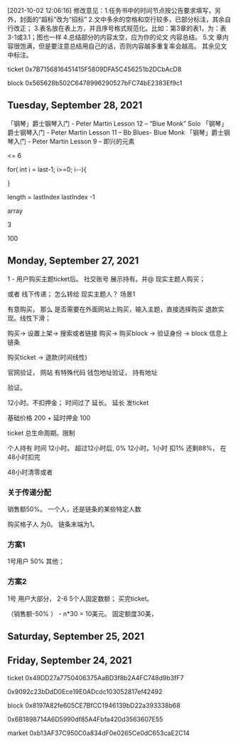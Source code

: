 



[2021-10-02 12:06:16]
修改意见：1.任务书中的时间节点按公告要求填写，另外，封面的“超标”改为“招标” 2.文中多余的空格和空行较多，已部分标注，其余自行改正； 3.表名放在表上方，并且序号格式规范化。比如：第3章的表1，为：表3-1或3.1；图也一样 4.总结部分的内容太空，应为你的论文 内容总结。 5.文 章内容很饱满，但是要注意总结用自己的话，否则内容越多重复率会越高。 其余见文 中标注。

ticket 
0x7B7156816451415F5809DFA5C456251b2DCbAcD8

block
0x565628b502C6478996290527bFC74bE2383Ef9c1


## Tuesday, September 28, 2021

「钢琴」爵士钢琴入门 - Peter Martin Lesson 12 – “Blue Monk” Solo
「钢琴」爵士钢琴入门 - Peter Martin Lesson 11 – Bb Blues- Blue Monk
「钢琴」爵士钢琴入门 - Peter Martin Lesson 9 – 即兴的元素

<= 6

for( int i = last-1; i>=0; i--){
  
}


length = lastIndex
lastIndex -1 


array 

3

100 



## Monday, September 27, 2021



1 - 用户购买主题ticket后。 社交账号 展示持有。并@ 现实主题人购买；

或者 线下传递； 怎么转给 现实主题人？
场景1



有意购买， 那么 是否需要在外面网站上购买，输入主题，直接选择购买
退款实现。线性下滑；


购买-> 设置上架-> 搜索或者链接 购买-> 购买block -> 验证身份 -> block 信息上链条

购买ticket ->  退款(时间线性)


官网验证， 网站 有特殊代码
钱包地址验证， 持有地址


验证。

12小时。不扣押金； 时间过了 延长。 延长 发ticket 

基础价格 200 + 延时押金 100  

ticket 总生命周期。限制  

个人持有 时间 12小时。 超过12小时后,  0%  12小时。1小时 扣1%
还剩88%， 在48小时扣完

 
48小时清零或者

### 关于传递分配
销售额50%。 一个人，还是链条的某些特定人数

购买格子人 为0。 链条末端为1。
### 方案1
1号用户 50% 其他；

### 方案2
1号 用户大部分， 2-6 5个人固定数额；
买完ticket。

（销售额-50% ） - n*30 = 
10美元。 固定额度30美，   



## Saturday, September 25, 2021







## Friday, September 24, 2021

ticket 
0x49DD27a7750406375AaBD3f8b2A4FC748d9b3fF7

0x9092c23bDdD0Ece19E0ADcdc103052817ef42492

block
0x8197A82fe605CE7BfCC1946139bD22a393338b68

0x6B1898714A6D5990df85A4Fbfa420d3563607E55

market
0xb13AF37C950C0a834dF0e0265Ce0dC653caE2C14